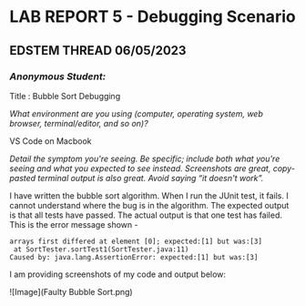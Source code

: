 # **LAB REPORT 5 - Debugging Scenario**

## **EDSTEM THREAD 06/05/2023**

### *Anonymous Student:*

Title : Bubble Sort Debugging 

*What environment are you using (computer, operating system, web browser, terminal/editor, and so on)?*

VS Code on Macbook

*Detail the symptom you're seeing. Be specific; include both what you're seeing and what you expected to see instead.
Screenshots are great, copy-pasted terminal output is also great. Avoid saying “it doesn't work”.*

I have written the bubble sort algorithm. When I run the JUnit test, it fails. I cannot understand where the bug is in the algorithm. 
The expected output is that all tests have passed. The actual output is that one test has failed.
This is the error message shown -

```
arrays first differed at element [0]; expected:[1] but was:[3]
 at SortTester.sortTest1(SortTester.java:11)
Caused by: java.lang.AssertionError: expected:[1] but was:[3]
```

I am providing screenshots of my code and output below:

![Image](Faulty Bubble Sort.png)







